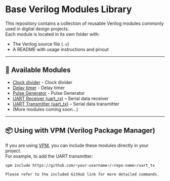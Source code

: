 # Base Verilog Modules Library

This repository contains a collection of reusable Verilog modules commonly used in digital design projects.  
Each module is located in its own folder with:
- The Verilog source file (`.v`)
- A README with usage instructions and pinout

---

## 📂 Available Modules

- [Clock divider](https://github.com/Morris-Cheng/Base-Modules/tree/main/Clock_divider_module) - Clock divider
- [Delay timer](https://github.com/Morris-Cheng/Base-Modules/tree/main/Delay_timer_module) - Delay timer
- [Pulse Generator](https://github.com/Morris-Cheng/Base-Modules/tree/main/Delay_timer_module) - Pulse Generator
- [UART Receiver (uart_rx)](https://github.com/Morris-Cheng/Base-Modules/tree/main/UART_rx_module) – Serial data receiver
- [UART Transmitter (uart_tx)](https://github.com/Morris-Cheng/Base-Modules/tree/main/UART_tx_module) – Serial data transmitter
- (More modules coming soon...)

---

## 📦 Using with VPM (Verilog Package Manager)

If you are using [VPM](https://github.com/getinstachip/vpm), you can include these modules directly in your project.  
For example, to add the UART transmitter:

```bash
vpm include https://github.com/<your-username>/<repo-name>/uart_tx

Please refer to the included GitHub link for more detailed commands.
